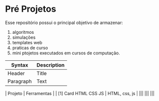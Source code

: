 # Pré Projetos

Esse repositório possui o principal objetivo de armazenar:
  1. algoritmos
  2. simulações
  3. templates web
  4. praticas de curso 
  5. mini ptojetos executados em cursos de computação.


| Syntax | Description |
| ----------- | ----------- |
| Header | Title |
| Paragraph | Text |


| Projeto | Ferramentas |
| [1] Card HTML CSS JS | HTML, css, js |
|||
|||
|||
